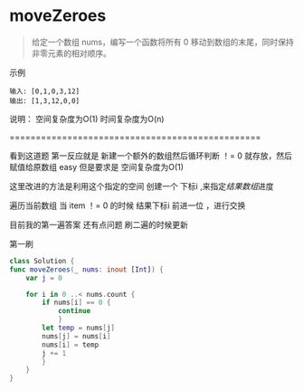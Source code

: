 # moveZeroes
> 给定一个数组 nums，编写一个函数将所有 0 移动到数组的末尾，同时保持非零元素的相对顺序。


示例

```
输入: [0,1,0,3,12]
输出: [1,3,12,0,0]
```

说明： 
    空间复杂度为O(1)
    时间复杂度为O(n)
    
    
================================================

看到这道题 第一反应就是 新建一个额外的数组然后循环判断 ！= 0 就存放，然后赋值给原数组 easy
但是要求是 空间复杂度为O(1)

这里改进的方法是利用这个指定的空间 创建一个 下标i ,来指定*结果数组*进度

遍历当前数组 当 item ！= 0 的时候 结果下标i 前进一位 ，进行交换

目前我的第一遍答案 还有点问题 刷二遍的时候更新
 
第一刷
```swift
class Solution {
func moveZeroes(_ nums: inout [Int]) {
    var j = 0

    for i in 0 ..< nums.count {
        if nums[i] == 0 {
            continue
            }
        let temp = nums[j]
        nums[j] = nums[i]
        nums[i] = temp
        j += 1
        }
    }
}
```

    
    
